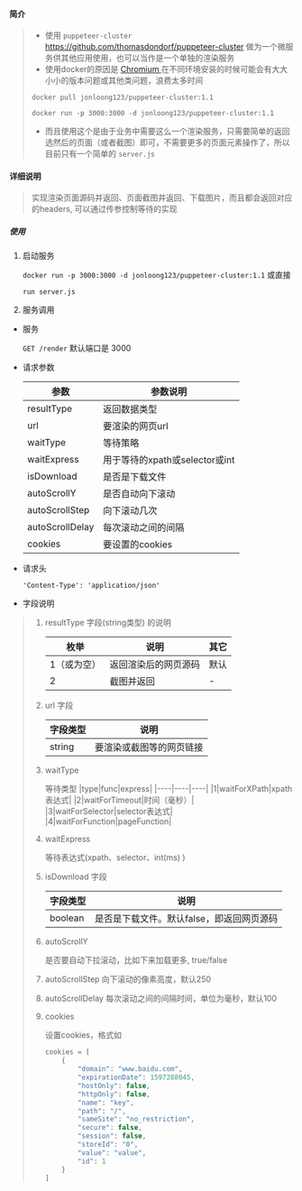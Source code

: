 #### 简介

> - 使用 `puppeteer-cluster` https://github.com/thomasdondorf/puppeteer-cluster
做为一个微服务供其他应用使用，也可以当作是一个单独的渲染服务
> - 使用docker的原因是 [Chromium ](https://download-chromium.appspot.com/)在不同环境安装的时候可能会有大大小小的版本问题或其他类问题，浪费太多时间
>
> `docker pull jonloong123/puppeteer-cluster:1.1`
> 
> `docker run -p 3000:3000 -d jonloong123/puppeteer-cluster:1.1`
> - 而且使用这个是由于业务中需要这么一个渲染服务，只需要简单的返回选然后的页面（或者截图）即可，不需要更多的页面元素操作了，所以 目前只有一个简单的 `server.js` 


#### 详细说明

> 实现渲染页面源码并返回、页面截图并返回、下载图片，而且都会返回对应的headers, 可以通过传参控制等待的实现



##### 使用
1. 启动服务

    `docker run -p 3000:3000 -d jonloong123/puppeteer-cluster:1.1` 或直接
    
    `run server.js`
    

2. 服务调用
- 服务

    `GET /render` 默认端口是 3000
    
- 请求参数
    
    |参数|参数说明|
    |----|----|
    |resultType| 返回数据类型|
    |url|要渲染的网页url|
    |waitType|等待策略|
    |waitExpress|用于等待的xpath或selector或int|
    |isDownload|是否是下载文件|
    |autoScrollY|是否自动向下滚动|
    |autoScrollStep|向下滚动几次|
    |autoScrollDelay|每次滚动之间的间隔|
    |cookies|要设置的cookies|

- 请求头

    `'Content-Type': 'application/json'`
    
    
- 字段说明
>
> 1. resultType 字段(string类型) 的说明
>
>     |枚举|说明|其它|
>     | ---- | ---- | ---- |
>     | 1（或为空） | 返回渲染后的网页源码 |默认 |
>     | 2 | 截图并返回 | -|
>
> 2. url 字段
>     
>     | 字段类型 | 说明 |
>     | ---- | ---- |
>     | string | 要渲染或截图等的网页链接 |
>
> 3. waitType
>
>     等待类型
>     |type|func|express|
>     |----|----|----|
>     |1|waitForXPath|xpath表达式|
>     |2|waitForTimeout|时间（毫秒）|
>     |3|waitForSelector|selector表达式|
>     |4|waitForFunction|pageFunction|
>     
> 4. waitExpress
>     
>     等待表达式(xpath、selector、int(ms) )
>     
> 5. isDownload 字段
>
>     | 字段类型 | 说明 |
>     | ---- | ---- |
>     | boolean | 是否是下载文件。默认false，即返回网页源码 |
>
> 6. autoScrollY
>
>     是否要自动下拉滚动，比如下来加载更多, true/false
>     
> 7. autoScrollStep
>     向下滚动的像素高度，默认250
>
> 8. autoScrollDelay
>     每次滚动之间的间隔时间，单位为毫秒，默认100
>     
> 9. cookies 
>
>     设置cookies，格式如
>     ```javascript
>     cookies = [
>         {
>             "domain": "www.baidu.com",
>             "expirationDate": 1597288045,
>             "hostOnly": false,
>             "httpOnly": false,
>             "name": "key",
>             "path": "/",
>             "sameSite": "no_restriction",
>             "secure": false,
>             "session": false,
>             "storeId": "0",
>             "value": "value",
>             "id": 1
>         }
>     ]
>     ```
